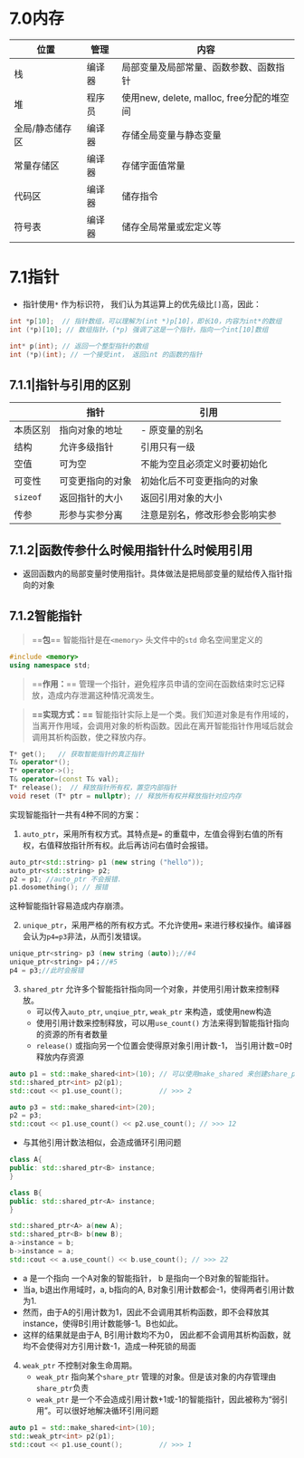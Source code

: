 # 7.0内存

| 位置            | 管理   | 内容                                      |
| --------------- | ------ | ----------------------------------------- |
| 栈              | 编译器 | 局部变量及局部常量、函数参数、函数指针    |
| 堆              | 程序员 | 使用new, delete, malloc, free分配的堆空间 |
| 全局/静态储存区 | 编译器 | 存储全局变量与静态变量                    |
| 常量存储区      | 编译器 | 存储字面值常量                            |
| 代码区          | 编译器 | 储存指令                                  |
| 符号表          | 编译器 | 储存全局常量或宏定义等                                          |

# 7.1指针

- 指针使用`*` 作为标识符， 我们认为其运算上的优先级比`[]`高，因此：
```cpp
int *p[10];  // 指针数组，可以理解为(int *)p[10]，即长10，内容为int*的数组
int (*p)[10]; // 数组指针，(*p) 强调了这是一个指针，指向一个int[10]数组

int* p(int); // 返回一个整型指针的数组
int (*p)(int); // 一个接受int， 返回int 的函数的指针
```

## 7.1.1|指针与引用的区别

|          | 指针             | 引用                           |
| -------- | ---------------- | ------------------------------ |
| 本质区别 | 指向对象的地址   | - 原变量的别名                 |
| 结构     | 允许多级指针     | 引用只有一级                   |
| 空值     | 可为空           | 不能为空且必须定义时要初始化   |
| 可变性   | 可变更指向的对象 | 初始化后不可变更指向的对象     |
| `sizeof` | 返回指针的大小   | 返回引用对象的大小                 |
| 传参     | 形参与实参分离   | 注意是别名，修改形参会影响实参 |

## 7.1.2|函数传参什么时候用指针什么时候用引用

- 返回函数内的局部变量时使用指针。具体做法是把局部变量的赋给传入指针指向的对象


## 7.1.2智能指针

>==**包**==
>智能指针是在`<memory>` 头文件中的`std` 命名空间里定义的
```cpp
#include <memory>
using namespace std;
```

>==**作⽤：**==
>管理⼀个指针，避免程序员申请的空间在函数结束时忘记释放，造成内存泄漏这种情况滴发⽣。

>**==实现方式：==**
>智能指针实际上是一个类。我们知道对象是有作用域的，当离开作用域，会调用对象的析构函数。因此在离开智能指针作用域后就会调用其析构函数，使之释放内存。

```cpp
T* get();   // 获取智能指针的真正指针
T& operator*();  
T* operator->();
T& operator=(const T& val);
T* release();  // 释放指针所有权，置空内部指针
void reset (T* ptr = nullptr); // 释放所有权并释放指针对应内存
```

实现智能指针一共有4种不同的方案：
1. `auto_ptr`，采用所有权方式。其特点是`=` 的重载中，左值会得到右值的所有权，右值释放指针所有权。此后再访问右值时会报错。
```cpp
auto_ptr<std::string> p1 (new string ("hello"));
auto_ptr<std::string> p2;
p2 = p1; //auto_ptr 不会报错.
p1.dosomething(); // 报错
```
这种智能指针容易造成内存崩溃。

2. `unique_ptr`，采用严格的所有权方式。不允许使用`=` 来进行移权操作。编译器会认为`p4=p3`非法，从而引发错误。
```cpp
unique_ptr<string> p3 (new string (auto));//#4
unique_ptr<string> p4；//#5
p4 = p3;//此时会报错
```

3. `shared_ptr` 允许多个智能指针指向同一个对象，并使用引用计数来控制释放。
   - 可以传入`auto_ptr`, `unqiue_ptr`, `weak_ptr` 来构造，或使用new构造
   - 使用引用计数来控制释放，可以用`use_count()` 方法来得到智能指针指向的资源的所有者数量
   - `release()` 或指向另一个位置会使得原对象引用计数-1， 当引用计数=0时释放内存资源
```cpp
auto p1 = std::make_shared<int>(10); // 可以使用make_shared 来创建share_ptr
std::shared_ptr<int> p2(p1);
std::cout << p1.use_count();         // >>> 2

auto p3 = std::make_shared<int>(20);
p2 = p3;
std::cout << p1.use_count() << p2.use_count(); // >>> 12

```
- 与其他引用计数法相似，会造成循环引用问题
```cpp
class A{
public: std::shared_ptr<B> instance;
}

class B{
public: std::shared_ptr<A> instance;
}

std::shared_ptr<A> a(new A);
std::shared_ptr<B> b(new B);
a->instance = b;
b->instance = a;
std::cout << a.use_count() << b.use_count(); // >>> 22
```
  - a 是一个指向 一个A对象的智能指针， b 是指向一个B对象的智能指针。
  - 当a, b退出作用域时，a, b指向的A, B对象引用计数都会-1，使得两者引用计数为1.
  - 然而，由于A的引用计数为1，因此不会调用其析构函数，即不会释放其instance，使得B引用计数能够-1。B也如此。
  - 这样的结果就是由于A, B引用计数均不为0， 因此都不会调用其析构函数，就均不会使得对方引用计数-1，造成一种死锁的局面
  
4. `weak_ptr` 不控制对象生命周期。
   - `weak_ptr` 指向某个`share_ptr` 管理的对象。但是该对象的内存管理由`share_ptr`负责
   - `weak_ptr` 是一个不会造成引用计数+1或-1的智能指针，因此被称为“弱引用”。可以很好地解决循环引用问题
```cpp
auto p1 = std::make_shared<int>(10); 
std::weak_ptr<int> p2(p1);
std::cout << p1.use_count();         // >>> 1
```
